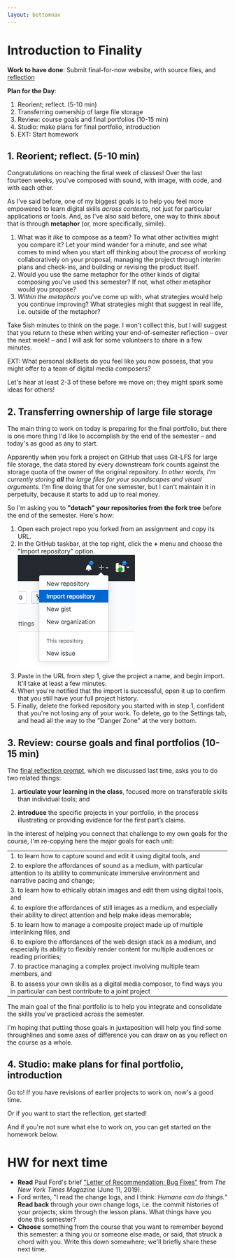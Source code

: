 ```yaml
---
layout: bottomnav
---
```


# Introduction to Finality

**Work to have done**: Submit final-for-now website, with source files, and [reflection](https://github.com/pitt-cdm/miller2019spring/issues/13)

**Plan for the Day**:
1. Reorient; reflect. (5-10 min)<!-- metaphors for learning -->
2. Transferring ownership of large file storage
3. Review: course goals and final portfolios (10-15 min)
4. Studio: make plans for final portfolio, introduction
5. EXT: Start homework


## 1. Reorient; reflect. (5-10 min)

Congratulations on reaching the final week of classes! Over the last fourteen weeks, you've composed with sound, with image, with code, and with each other.

As I've said before, one of my biggest goals is to help you feel more empowered to learn digital skills _across contexts_, not just for particular applications or tools. And, as I've also said before, one way to think about that is through **metaphor** (or, more specifically, simile).

<div class="alert alert-success">
   <ol>
      <li>What was it <em>like</em> to compose as a team? To what other activities might you compare it? <!-- If it's like team sports, for example, was it more like volleyball or gymnastics – or relay racing? Was it like a dance? A bus ride? A group run? Were you and your teammates a construction crew? A family? The United Nations? --> Let your mind wander for a minute, and see what comes to mind when you start off thinking about the <em>process</em> of working collaboratively on your proposal, managing the project through interim plans and check-ins, and building or revising the product itself.</li>
      <li>Would you use the same metaphor for the other kinds of digital composing you've used this semester? If not, what other metaphor would you propose?</li>
      <li><em>Within the metaphors</em> you've come up with, what strategies would help you continue improving? What strategies might that suggest in real life, i.e. outside of the metaphor?</li>
   </ol>
</div>

Take 5ish minutes to think on the page. I won't collect this, but I will suggest that you return to these when writing your end-of-semester reflection – over the next week! – and I will ask for some volunteers to share in a few minutes.

EXT: What personal skillsets do you feel like you now possess, that you might offer to a team of digital media composers?

Let's hear at least 2-3 of these before we move on; they might spark some ideas for others!

## 2. Transferring ownership of large file storage

The main thing to work on today is preparing for the final portfolio, but there is one more thing I'd like to accomplish by the end of the semester – and today's as good as any to start.

Apparently when you fork a project on GitHub that uses Git-LFS for large file storage, the data stored by every downstream fork counts against the storage quota of the owner of the original repository. _In other words, I'm currently storing **all** the large files for your soundscapes and visual arguments._ I'm fine doing that for one semester, but I can't maintain it in perpetuity, because it starts to add up to real money.

So I'm asking you to **"detach" your repositories from the fork tree** before the end of the semester. Here's how:

<div class="alert alert-success">
<ol>
   <li>Open each project repo you forked from an assignment and copy its URL.</li>
   <li>In the GitHub taskbar, at the top right, click the <strong>+</strong> menu and choose the "Import repository" option. <br />

   <img src="../assets/img/screenshot--import-repository.png" alt="plus menu, between alert and profile menus, with import repository as the second option">
   </li>
   <li>Paste in the URL from step 1, give the project a name, and begin import. It'll take at least a few minutes.</li>
   <li>When you're notified that the import is successful, open it up to confirm that you still have your full project history.</li>
   <li>Finally, delete the forked repository you started with in step 1, confident that you're not losing any of your work. To delete, go to the Settings tab, and head all the way to the "Danger Zone" at the very bottom.</li>
</ol>
</div>

## 3. Review: course goals and final portfolios (10-15 min)

The [final reflection prompt](https://github.com/benmiller314/cdm2019fall/blob/gh-pages/uploads/handout--final-portfolio-prompt.docx?raw=true), which we discussed last time, asks you to do two related things:

1. **articulate your learning in the class**, focused more on transferable skills than individual tools; and

2. **introduce** the specific projects in your portfolio, in the process illustrating or providing evidence for the first part’s claims.

In the interest of helping you connect that challenge to my own goals for the course, I'm re-copying here the major goals for each unit:

<table class="table table-striped">
<tbody>
<tr><td>1. to learn how to capture sound and edit it using digital tools, and</td></tr>
<tr><td>2. to explore the affordances of sound as a medium, with particular attention to its ability to communicate immersive environment and narrative pacing and change;</td></tr>
<tr><td>3. to learn how to ethically obtain images and edit them using digital tools, and</td></tr>
<tr><td>4. to explore the affordances of still images as a medium, and especially their ability to direct attention and help make ideas memorable;</td></tr>
<tr><td>5. to learn how to manage a composite project made up of multiple interlinking files, and</td></tr>
<tr><td>6. to explore the affordances of the web design stack as a medium, and especially its ability to flexibly render content for multiple audiences or reading priorities;</td></tr>
<tr><td>7. to practice managing a complex project involving multiple team members, and</td></tr>
<tr><td>8. to assess your own skills as a digital media composer, to find ways you in particular can best contribute to a joint project</td></tr>
</tbody>
</table>


<div class="alert alert-info">
The main goal of the final portfolio is to help you integrate and consolidate the skills you've practiced across the semester.
</div>

I'm hoping that putting those goals in juxtaposition will help you find some throughlines and some axes of difference you can draw on as you reflect on the course as a whole.

## 4. Studio: make plans for final portfolio, introduction

Go to! If you have revisions of earlier projects to work on, now's a good time.

Or if you want to start the reflection, get started!

And if you're not sure what else to work on, you can get started on the homework below.

# HW for next time

* **Read** Paul Ford's brief <a href="https://www.nytimes.com/2019/06/11/magazine/letter-of-recommendation-bug-fixes-git.html">"Letter of Recommendation: Bug Fixes"</a> from <em>The New York Times Magazine</em> (June 11, 2019).
* Ford writes, "I read the change logs, and I think: <em>Humans can do things.</em>" **Read back** through your own change logs, i.e. the commit histories of your projects; skim through the lesson plans. What things have you done this semester?
* **Choose** something from the course that you want to remember beyond this semester: a thing you or someone else made, or said, that struck a chord with you. Write this down somewhere; we'll briefly share these next time.
